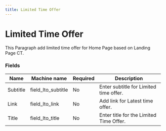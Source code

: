 ```yaml
---
title: Limited Time Offer
---
```


# Limited Time Offer

This Paragraph add limited time offer for Home Page based on Landing Page CT.

### Fields

| Name  | Machine name | Required | Description |
| ------------- | ------------- | ------------- | ------------- |
| Subtitle | field_lto_subtitle | No | Enter subtitle for Limited time offer. |
| Link | field_lto_link | No | Add link for Latest time offer. |
| Title | field_lto_title | No | Enter title for the Limited Time Offer. |
